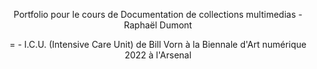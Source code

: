 <p align=center>Portfolio pour le cours de Documentation de collections multimedias - Raphaël Dumont
  
<p align=center> = - I.C.U. (Intensive Care Unit) de Bill Vorn à la Biennale d'Art numérique 2022 à l'Arsenal
